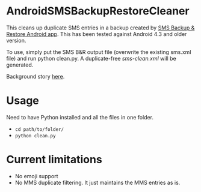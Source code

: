 AndroidSMSBackupRestoreCleaner
==============================

This cleans up duplicate SMS entries in a backup created by [SMS Backup &amp; Restore Android app](https://play.google.com/store/apps/details?id=com.riteshsahu.SMSBackupRestore). This has been tested against Android 4.3 and older version.

To use, simply put the SMS B&amp;R output file (overwrite the existing sms.xml file) and run python clean.py. A duplicate-free *sms-clean.xml* will be generated.

Background story [here](http://blog.radj.me/removing-duplicates-sms-backup-restore-xml-android).

Usage 
=====

Need to have Python installed and all the files in one folder.

* `cd path/to/folder/`
* `python clean.py`

Current limitations
===================
* No emoji support
* No MMS duplicate filtering. It just maintains the MMS entries as is.
